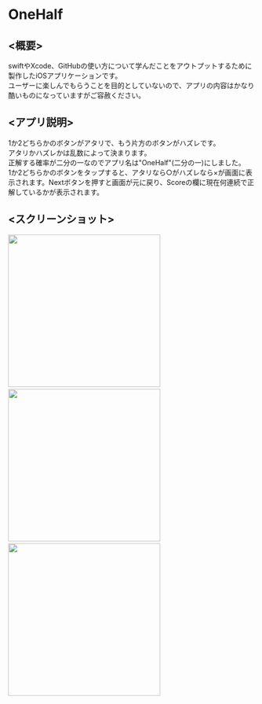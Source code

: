 # OneHalf
## <概要>
swiftやXcode、GitHubの使い方について学んだことをアウトプットするために製作したiOSアプリケーションです。  
ユーザーに楽しんでもらうことを目的としていないので、アプリの内容はかなり酷いものになっていますがご容赦ください。  

## <アプリ説明>
1か2どちらかのボタンがアタリで、もう片方のボタンがハズレです。  
アタリかハズレかは乱数によって決まります。  
正解する確率が二分の一なのでアプリ名は"OneHalf"(二分の一)にしました。  
1か2どちらかのボタンをタップすると、アタリなら○がハズレなら×が画面に表示されます。Nextボタンを押すと画面が元に戻り、Scoreの欄に現在何連続で正解しているかが表示されます。  

## <スクリーンショット>
<img src="https://user-images.githubusercontent.com/78719395/141681277-c76fe785-5afe-4c6e-b813-cab9e3786284.jpg" width="310px">　<img src="https://user-images.githubusercontent.com/78719395/141681275-983cc506-7fa1-4a39-9147-4ce324fc085d.jpg" width="310px">　<img src="https://user-images.githubusercontent.com/78719395/141681273-54b5d517-aca0-4c05-8650-198537ff7f6b.jpg" width="310px">
